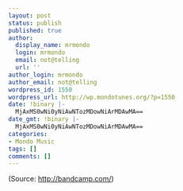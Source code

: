 ```yaml
---
layout: post
status: publish
published: true
author:
  display_name: mrmondo
  login: mrmondo
  email: not@telling
  url: ''
author_login: mrmondo
author_email: not@telling
wordpress_id: 1550
wordpress_url: http://wp.mondotunes.org/?p=1550
date: !binary |-
  MjAxMS0wNi0yNiAwNTozMDowNiArMDAwMA==
date_gmt: !binary |-
  MjAxMS0wNi0yNiAwNTozMDowNiArMDAwMA==
categories:
- Mondo Music
tags: []
comments: []
---
```

&#013;
<div class="attribution">(<span>Source:</span> <a href="http://bandcamp.com/">http://bandcamp.com/</a>)</div>
